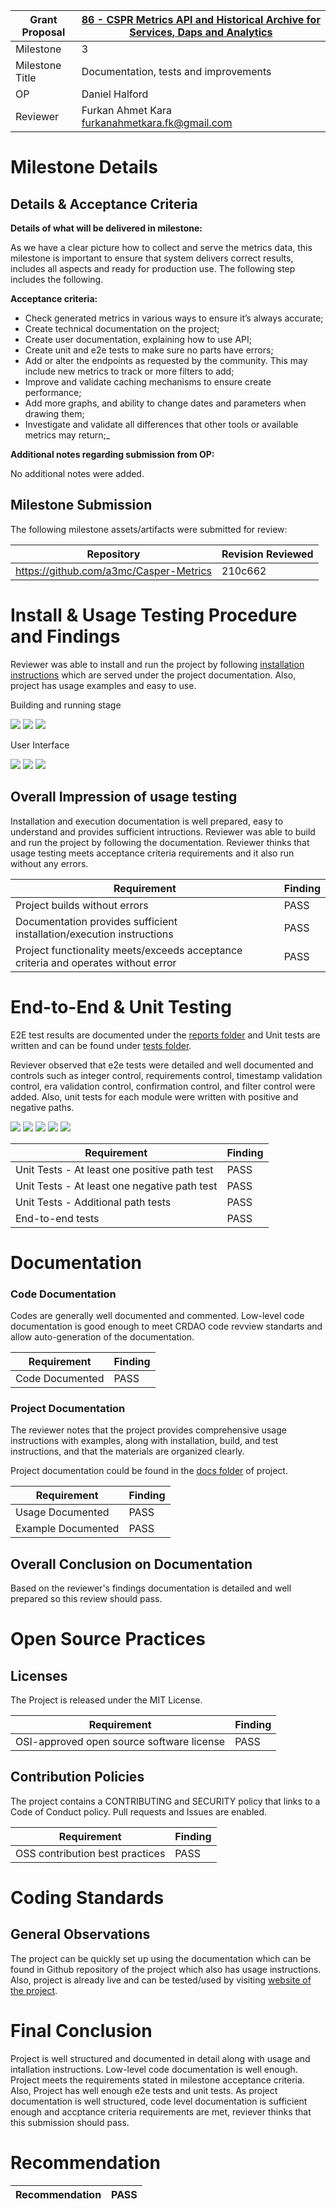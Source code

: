 Grant Proposal | [86 - CSPR Metrics API and Historical Archive for Services, Daps and Analytics](https://portal.devxdao.com/app/proposal/86)
------------ | -------------
Milestone | 3
Milestone Title | Documentation, tests and improvements
OP | Daniel Halford
Reviewer | Furkan Ahmet Kara <furkanahmetkara.fk@gmail.com>

# Milestone Details

## Details & Acceptance Criteria

**Details of what will be delivered in milestone:**

As we have a clear picture how to collect and serve the metrics data, this milestone is important to ensure that system delivers correct results, includes all aspects and ready for production use. The following step includes the following.

**Acceptance criteria:**

- Check generated metrics in various ways to ensure it’s always accurate;
- Create technical documentation on the project;
- Create user documentation, explaining how to use API;
- Create unit and e2e tests to make sure no parts have errors;
- Add or alter the endpoints as requested by the community. This may include new metrics to track or more filters to add;
- Improve and validate caching mechanisms to ensure create performance;
- Add more graphs, and ability to change dates and parameters when drawing them;
- Investigate and validate all differences that other tools or available metrics may return;_

**Additional notes regarding submission from OP:**

No additional notes were added.

## Milestone Submission

The following milestone assets/artifacts were submitted for review:

Repository | Revision Reviewed
------------ | -------------
https://github.com/a3mc/Casper-Metrics | 210c662


# Install & Usage Testing Procedure and Findings

Reviewer was able to install and run the project by following [installation instructions](https://github.com/a3mc/Casper-Metrics/blob/master/docs/INSTALLATION.md) which are served under the project documentation. Also, project has usage examples and easy to use.

Building and running stage

![](assets/adminserve.png)
![](assets/frontserve.png)
![](assets/dockercontainers.png)

User Interface

![](assets/admin4200.png)
![](assets/webui.png)
![](assets/webui2.png)


## Overall Impression of usage testing

Installation and execution documentation is well prepared, easy to understand and provides sufficient intructions. Reviewer was able to build and run the project by following the documentation. Reviewer thinks that usage testing meets acceptance criteria requirements and it also run without any errors.  

Requirement | Finding
------------ | -------------
Project builds without errors | PASS
Documentation provides sufficient installation/execution instructions | PASS
Project functionality meets/exceeds acceptance criteria and operates without error | PASS

# End-to-End & Unit Testing

E2E test results are documented under the [reports folder](https://github.com/a3mc/Casper-Metrics/tree/master/e2e/Reports) and Unit tests are written and can be found under [tests folder](https://github.com/a3mc/Casper-Metrics/tree/master/src/__tests__).

Reviever observed that e2e tests were detailed and well documented and controls such as integer control, requirements control, timestamp validation control, era validation control, confirmation control, and filter control were added.
Also, unit tests for each module were written with positive and negative paths.

![](assets/unittests1.png)
![](assets/unittests2.png)
![](assets/unittests3.png)
![](assets/unittests5.png)
![](assets/unittests6.png)

Requirement | Finding
------------ | -------------
Unit Tests - At least one positive path test | PASS
Unit Tests - At least one negative path test | PASS
Unit Tests - Additional path tests | PASS
End-to-end tests | PASS
# Documentation

### Code Documentation

Codes are generally well documented and commented. Low-level code documentation is good enough to meet CRDAO code revview standarts and allow auto-generation of the documentation.

Requirement | Finding
------------ | -------------
Code Documented | PASS

### Project Documentation

The reviewer notes that the project provides comprehensive usage instructions with examples, along with installation, build, and test instructions, and that the materials are organized clearly.

Project documentation could be found in the [docs folder](https://github.com/a3mc/Casper-Metrics/tree/master/docs) of project.

Requirement | Finding
------------ | -------------
Usage Documented | PASS
Example Documented | PASS

## Overall Conclusion on Documentation

Based on the reviewer's findings documentation is detailed and well prepared so this review should pass.

# Open Source Practices

## Licenses

The Project is released under the MIT License.

Requirement | Finding
------------ | -------------
OSI-approved open source software license | PASS

## Contribution Policies

The project contains a CONTRIBUTING and SECURITY policy that links to a Code of Conduct policy. Pull requests and Issues are enabled.

Requirement | Finding
------------ | -------------
OSS contribution best practices | PASS

# Coding Standards

## General Observations

The project can be quickly set up using the documentation which can be found in Github repository of the project which also has usage instructions. Also, project is already live and can be tested/used by visiting [website of the project](https://caspermetrics.io). 

# Final Conclusion

Project is well structured and documented in detail along with usage and intallation instructions. Low-level code documentation is well enough. Project meets the requirements stated in milestone acceptance criteria. Also, Project has well enough e2e tests and unit tests. As project documentation is well structured, code level documentation is sufficient enough and accptance criteria requirements are met, reviever thinks that this submission should pass.

# Recommendation

Recommendation | PASS
------------ | -------------

